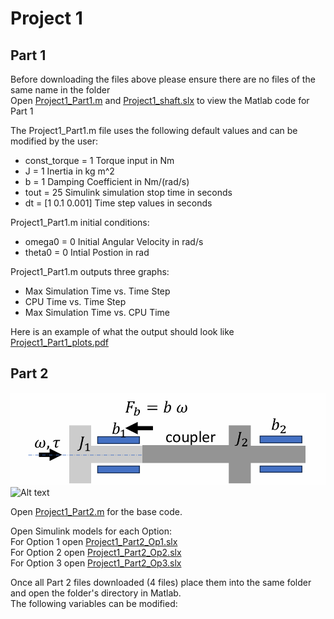 # Project 1
## Part 1

Before downloading the files above please ensure there are no files of the same name in the folder <br>
Open [Project1_Part1.m](https://github.com/JoshuaSerrano71/MEEN432Sp2025_JoshuaSerrano71/tree/main/Project1/Part1/Project1_Part1.m) and [Project1_shaft.slx](https://github.com/JoshuaSerrano71/MEEN432Sp2025_JoshuaSerrano71/tree/main/Project1/Project1_shaft.slx) to view the Matlab code for Part 1

The Project1_Part1.m file uses the following default values and can be modified by the user:
- const_torque = 1    Torque input in Nm
- J = 1               Inertia in kg m^2
- b = 1               Damping Coefficient in Nm/(rad/s)
- tout = 25           Simulink simulation stop time in seconds
- dt = [1 0.1 0.001]  Time step values in seconds

Project1_Part1.m initial conditions:
- omega0 = 0         Initial Angular Velocity in rad/s
- theta0 = 0         Intial Postion in rad

Project1_Part1.m outputs three graphs:
- Max Simulation Time vs. Time Step
- CPU Time vs. Time Step
- Max Simulation Time vs. CPU Time
  
Here is an example of what the output should look like
[Project1_Part1_plots.pdf](https://github.com/JoshuaSerrano71/MEEN432Sp2025_JoshuaSerrano71/tree/main/Project1/Part1/Project1_Part1_Plots.pdf)

## Part 2
![*Figure 2: S1 and S2 model representation from Project 1 Part 2*](./Project1/Part2/Examples/Project1_Part2_System.png) <br>
![Alt text](https://github.com/JoshuaSerrano71/MEEN432Sp2025_JoshuaSerrano71/tree/main/Project1/Part2/Examples/Project1_Part2_System.png) 

Open [Project1_Part2.m](https://github.com/JoshuaSerrano71/MEEN432Sp2025_JoshuaSerrano71/tree/main/Project1/Part2/Project1_Part2.m) for the base code. <br>

Open Simulink models for each Option: <br>
For Option 1 open [Project1_Part2_Op1.slx](https://github.com/JoshuaSerrano71/MEEN432Sp2025_JoshuaSerrano71/tree/main/Project1/Part2/Project1_Part2_Op1.slx) <br>
For Option 2 open [Project1_Part2_Op2.slx](https://github.com/JoshuaSerrano71/MEEN432Sp2025_JoshuaSerrano71/tree/main/Project1/Part2/Project1_Part2_Op2.slx) <br>
For Option 3 open [Project1_Part2_Op3.slx](https://github.com/JoshuaSerrano71/MEEN432Sp2025_JoshuaSerrano71/tree/main/Project1/Part2/Project1_Part2_Op3.slx) <br>

Once all Part 2 files downloaded (4 files) place them into the same folder and open the folder's directory in Matlab. <br>
The following variables can be modified:






